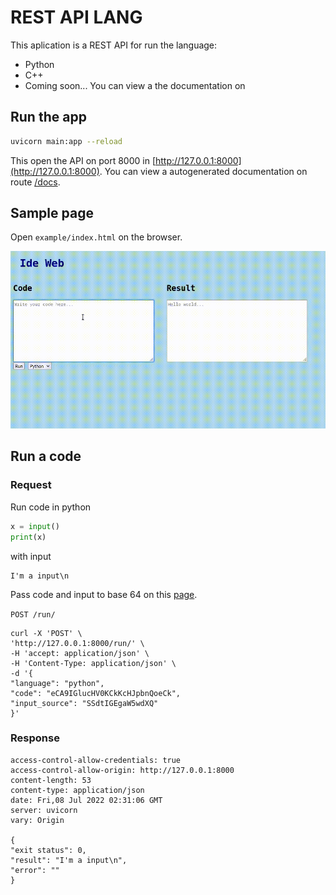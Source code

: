 # REST API LANG
This aplication is a REST API for run the language:
- Python
- C++
- Coming soon...
You can view a the documentation on 

## Run the app
```bash
uvicorn main:app --reload
```
This open the API on port 8000 in [http://127.0.0.1:8000](http://127.0.0.1:8000). You can view a autogenerated documentation on route [/docs](http://127.0.0.1:8000/docs).

## Sample page
Open `example/index.html` on the browser.

![Sample Page](sample_page.gif)

## Run a code

### Request
Run code in python
```python
x = input()
print(x)
```
with input
```
I'm a input\n
```
Pass code and input to base 64 on this [page](https://www.base64decode.org/).

`POST /run/`

    curl -X 'POST' \
    'http://127.0.0.1:8000/run/' \
    -H 'accept: application/json' \
    -H 'Content-Type: application/json' \
    -d '{
    "language": "python",
    "code": "eCA9IGlucHV0KCkKcHJpbnQoeCk",
    "input_source": "SSdtIGEgaW5wdXQ"
    }'

### Response

    access-control-allow-credentials: true  
    access-control-allow-origin: http://127.0.0.1:8000  
    content-length: 53  
    content-type: application/json  
    date: Fri,08 Jul 2022 02:31:06 GMT  
    server: uvicorn  
    vary: Origin 

    {
    "exit status": 0,
    "result": "I'm a input\n",
    "error": ""
    }

